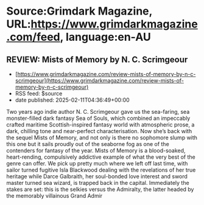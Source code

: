 # Source:Grimdark Magazine, URL:https://www.grimdarkmagazine.com/feed, language:en-AU

## REVIEW: Mists of Memory by N. C. Scrimgeour
 - [https://www.grimdarkmagazine.com/review-mists-of-memory-by-n-c-scrimgeour](https://www.grimdarkmagazine.com/review-mists-of-memory-by-n-c-scrimgeour)
 - RSS feed: $source
 - date published: 2025-02-11T04:36:49+00:00

<p>Two years ago indie author N. C. Scrimgeour gave us the sea-faring, sea monster-filled dark fantasy Sea of Souls, which combined an impeccably crafted maritime Scottish-inspired fantasy world with atmospheric prose, a dark, chilling tone and near-perfect characterisation. Now she’s back with the sequel Mists of Memory, and not only is there no sophomore slump with this one but it sails proudly out of the seaborne fog as one of the contenders for fantasy of the year. Mists of Memory is a blood-soaked, heart-rending, compulsively addictive example of what the very best of the genre can offer. We pick up pretty much where we left off last time, with sailor turned fugitive Isla Blackwood dealing with the revelations of her true heritage while Darce Galbraith, her soul-bonded love interest and sword master turned sea wizard, is trapped back in the capital. Immediately the stakes are set: this is the selkies versus the Admiralty, the latter headed by the memorably villainous Grand Admir

